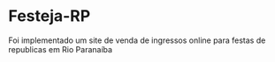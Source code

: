 # Festeja-RP
Foi implementado um site de venda de ingressos online para festas de republicas em Rio Paranaíba
